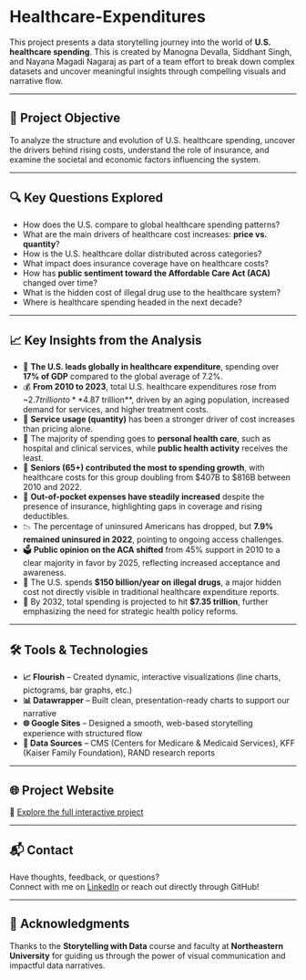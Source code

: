 # Healthcare-Expenditures

This project presents a data storytelling journey into the world of **U.S. healthcare spending**. This is created by Manogna Devalla, Siddhant Singh, and Nayana Magadi Nagaraj as part of a team effort to break down complex datasets and uncover meaningful insights through compelling visuals and narrative flow.

---

## 🧠 Project Objective

To analyze the structure and evolution of U.S. healthcare spending, uncover the drivers behind rising costs, understand the role of insurance, and examine the societal and economic factors influencing the system.

---

## 🔍 Key Questions Explored

- How does the U.S. compare to global healthcare spending patterns?
- What are the main drivers of healthcare cost increases: **price vs. quantity**?
- How is the U.S. healthcare dollar distributed across categories?
- What impact does insurance coverage have on healthcare costs?
- How has **public sentiment toward the Affordable Care Act (ACA)** changed over time?
- What is the hidden cost of illegal drug use to the healthcare system?
- Where is healthcare spending headed in the next decade?

---

## 📈 Key Insights from the Analysis

- 📌 **The U.S. leads globally in healthcare expenditure**, spending over **17% of GDP** compared to the global average of 7.2%.
- 💰 **From 2010 to 2023**, total U.S. healthcare expenditures rose from ~$2.7 trillion to **$4.87 trillion**, driven by an aging population, increased demand for services, and higher treatment costs.
- 🧮 **Service usage (quantity)** has been a stronger driver of cost increases than pricing alone.
- 🏥 The majority of spending goes to **personal health care**, such as hospital and clinical services, while **public health activity** receives the least.
- 🧓 **Seniors (65+) contributed the most to spending growth**, with healthcare costs for this group doubling from $407B to $816B between 2010 and 2022.
- 💊 **Out-of-pocket expenses have steadily increased** despite the presence of insurance, highlighting gaps in coverage and rising deductibles.
- 📉 The percentage of uninsured Americans has dropped, but **7.9% remained uninsured in 2022**, pointing to ongoing access challenges.
- 🗳️ **Public opinion on the ACA shifted** from 45% support in 2010 to a clear majority in favor by 2025, reflecting increased acceptance and awareness.
- 🚨 The U.S. spends **$150 billion/year on illegal drugs**, a major hidden cost not directly visible in traditional healthcare expenditure reports.
- 🔮 By 2032, total spending is projected to hit **$7.35 trillion**, further emphasizing the need for strategic health policy reforms.

---

## 🛠️ Tools & Technologies

- **📈 Flourish** – Created dynamic, interactive visualizations (line charts, pictograms, bar graphs, etc.)
- **📊 Datawrapper** – Built clean, presentation-ready charts to support our narrative
- **🌐 Google Sites** – Designed a smooth, web-based storytelling experience with structured flow
- **📁 Data Sources** – CMS (Centers for Medicare & Medicaid Services), KFF (Kaiser Family Foundation), RAND research reports

---

## 🌐 Project Website

🔗 [Explore the full interactive project](https://sites.google.com/view/project1-group3/home)

---

## 📬 Contact

Have thoughts, feedback, or questions?  
Connect with me on [LinkedIn](https://www.linkedin.com/in/manogna-devalla/) or reach out directly through GitHub!

---

## 📢 Acknowledgments

Thanks to the **Storytelling with Data** course and faculty at **Northeastern University** for guiding us through the power of visual communication and impactful data narratives.
